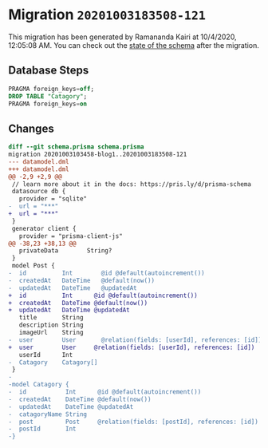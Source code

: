 # Migration `20201003183508-121`

This migration has been generated by Ramananda Kairi at 10/4/2020, 12:05:08 AM.
You can check out the [state of the schema](./schema.prisma) after the migration.

## Database Steps

```sql
PRAGMA foreign_keys=off;
DROP TABLE "Catagory";
PRAGMA foreign_keys=on
```

## Changes

```diff
diff --git schema.prisma schema.prisma
migration 20201003103458-blog1..20201003183508-121
--- datamodel.dml
+++ datamodel.dml
@@ -2,9 +2,9 @@
 // learn more about it in the docs: https://pris.ly/d/prisma-schema
 datasource db {
   provider = "sqlite"
-  url = "***"
+  url = "***"
 }
 generator client {
   provider = "prisma-client-js"
@@ -38,23 +38,13 @@
   privateData        String?
 }
 model Post {
-  id          Int        @id @default(autoincrement())
-  createdAt   DateTime   @default(now())
-  updatedAt   DateTime   @updatedAt
+  id          Int      @id @default(autoincrement())
+  createdAt   DateTime @default(now())
+  updatedAt   DateTime @updatedAt
   title       String
   description String
   imageUrl    String
-  user        User       @relation(fields: [userId], references: [id])
+  user        User     @relation(fields: [userId], references: [id])
   userId      Int
-  Catagory    Catagory[]
 }
-
-model Catagory {
-  id           Int      @id @default(autoincrement())
-  createdAt    DateTime @default(now())
-  updatedAt    DateTime @updatedAt
-  catagoryName String
-  post         Post     @relation(fields: [postId], references: [id])
-  postId       Int
-}
```


